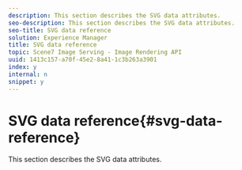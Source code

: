```yaml
---
description: This section describes the SVG data attributes.
seo-description: This section describes the SVG data attributes.
seo-title: SVG data reference
solution: Experience Manager
title: SVG data reference
topic: Scene7 Image Serving - Image Rendering API
uuid: 1413c157-a70f-45e2-8a41-1c3b263a3901
index: y
internal: n
snippet: y
---
```


# SVG data reference{#svg-data-reference}

This section describes the SVG data attributes.


